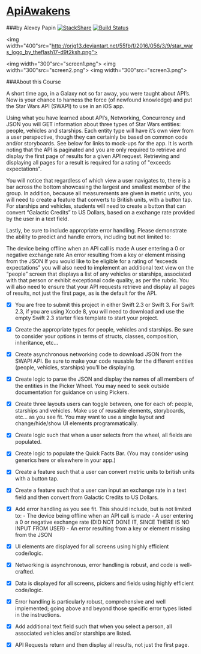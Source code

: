 # [ApiAwakens](https://teamtreehouse.com/projects/the-api-awakens)
###by Alexey Papin  [![StackShare](https://img.shields.io/badge/tech-stack-0690fa.svg?style=flat)](https://stackshare.io/zzheads/zzheads-at-gmail-com) [![Build Status](https://travis-ci.org/Jintin/Swimat.svg?branch=master)](https://travis-ci.org/Jintin/Swimat)


<img width="400"src="http://orig13.deviantart.net/55fb/f/2016/056/3/9/star_wars_logo_by_theflash17-d9t2ksh.png">


<img width="300"src="screen1.png">
<img width="300"src="screen2.png">
<img width="300"src="screen3.png">

###About this Course

A short time ago, in a Galaxy not so far away, you were taught about API’s. Now is your chance to harness the force (of newfound knowledge) and put the Star Wars API (SWAPI) to use in an iOS app.

Using what you have learned about API’s, Networking, Concurrency and JSON you will GET information about three types of Star Wars entities: people, vehicles and starships. Each entity type will have it’s own view from a user perspective, though they can certainly be based on common code and/or storyboards. See below for links to mock-ups for the app. It is worth noting that the API is paginated and you are only required to retrieve and display the first page of results for a given API request. Retrieving and displaying all pages for a result is required for a rating of "exceeds expectations".

You will notice that regardless of which view a user navigates to, there is a bar across the bottom showcasing the largest and smallest member of the group. In addition, because all measurements are given in metric units, you will need to create a feature that converts to British units, with a button tap. For starships and vehicles, students will need to create a button that can convert “Galactic Credits” to US Dollars, based on a exchange rate provided by the user in a text field.

Lastly, be sure to include appropriate error handling. Please demonstrate the ability to predict and handle errors, including but not limited to:

The device being offline when an API call is made
A user entering a 0 or negative exchange rate
An error resulting from a key or element missing from the JSON
If you would like to be eligible for a rating of “exceeds expectations” you will also need to implement an additional text view on the “people” screen that displays a list of any vehicles or starships, associated with that person or exhibit exceptional code quality, as per the rubric. You will also need to ensure that your API requests retrieve and display all pages of results, not just the first page, as is the default for the API.

- [x] You are free to submit this project in either Swift 2.3 or Swift 3. For Swift 2.3, if you are using Xcode 8, you will need to download and use the empty Swift 2.3 starter files template to start your project.
- [x] Create the appropriate types for people, vehicles and starships. Be sure to consider your options in terms of structs, classes, composition, inheritance, etc...
- [x] Create asynchronous networking code to download JSON from the SWAPI API. Be sure to make your code reusable for the different entities (people, vehicles, starships) you’ll be displaying.
- [x] Create logic to parse the JSON and display the names of all members of the entities in the Picker Wheel. You may need to seek outside documentation for guidance on using Pickers.
- [x] Create three layouts users can toggle between, one for each of: people, starships and vehicles. Make use of reusable elements, storyboards, etc… as you see fit. You may want to use a single layout and change/hide/show UI elements programmatically.
- [x] Create logic such that when a user selects from the wheel, all fields are populated.
- [x] Create logic to populate the Quick Facts Bar. (You may consider using generics here or elsewhere in your app.)
- [x] Create a feature such that a user can convert metric units to british units with a button tap.
- [x] Create a feature such that a user can input an exchange rate in a text field and then convert from Galactic Credits to US Dollars.
- [x] Add error handling as you see fit. This should include, but is not limited to:
      - The device being offline when an API call is made
      - A user entering a 0 or negative exchange rate (DID NOT DONE IT, SINCE THERE IS NO INPUT FROM USER)
      - An error resulting from a key or element missing from the JSON
 
- [x] UI elements are displayed for all screens using highly efficient code/logic.
- [x] Networking is asynchronous, error handling is robust, and code is well-crafted.
- [x] Data is displayed for all screens, pickers and fields using highly efficient code/logic.
- [x] Error handling is particularly robust, comprehensive and well implemented; going above and beyond those specific error types listed in the instructions.
- [x] Add additional text field such that when you select a person, all associated vehicles and/or starships are listed.
- [x] API Requests return and then display all results, not just the first page.
 
>
